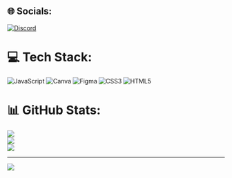 
## 🌐 Socials:
[![Discord](https://img.shields.io/badge/Discord-%237289DA.svg?logo=discord&logoColor=white)](https://discord.gg/TK2A#3430) 

# 💻 Tech Stack:
![JavaScript](https://img.shields.io/badge/javascript-%23323330.svg?style=for-the-badge&logo=javascript&logoColor=%23F7DF1E) ![Canva](https://img.shields.io/badge/Canva-%2300C4CC.svg?style=for-the-badge&logo=Canva&logoColor=white) 	![Figma](https://img.shields.io/badge/figma-%23F24E1E.svg?style=for-the-badge&logo=figma&logoColor=white) ![CSS3](https://img.shields.io/badge/css3-%231572B6.svg?style=for-the-badge&logo=css3&logoColor=white) ![HTML5](https://img.shields.io/badge/html5-%23E34F26.svg?style=for-the-badge&logo=html5&logoColor=white)
# 📊 GitHub Stats:
![](https://github-readme-stats.vercel.app/api?username=TiphaineDg&theme=dark&hide_border=false&include_all_commits=false&count_private=false)<br/>
![](https://github-readme-streak-stats.herokuapp.com/?user=TiphaineDg&theme=dark&hide_border=false)<br/>
![](https://github-readme-stats.vercel.app/api/top-langs/?username=TiphaineDg&theme=dark&hide_border=false&include_all_commits=false&count_private=false&layout=compact)


---
[![](https://visitcount.itsvg.in/api?id=TiphaineDg&icon=0&color=6)](https://visitcount.itsvg.in)

<!-- Proudly created with GPRM ( https://gprm.itsvg.in ) -->
